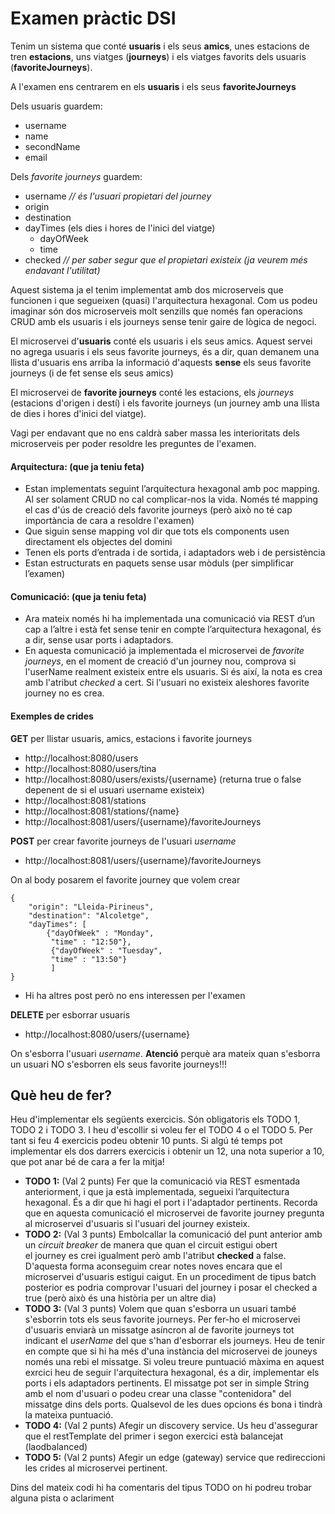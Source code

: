 # Examen pràctic DSI 

Tenim un sistema que conté **usuaris** i els seus **amics**, unes estacions de tren **estacions**, uns viatges (**journeys**) i 
els viatges favorits dels usuaris (**favoriteJourneys**).

A l'examen ens centrarem en els **usuaris** i els seus **favoriteJourneys**

Dels usuaris guardem:
* username
* name
* secondName
* email

Dels *favorite journeys* guardem:
* username *// és l'usuari propietari del journey*
* origin
* destination
* dayTimes (els dies i hores de l'inici del viatge)
  * dayOfWeek
  * time
* checked   *// per saber segur que el propietari existeix (ja veurem més endavant l'utilitat)*

Aquest sistema ja el tenim implementat amb dos microserveis que funcionen i que segueixen (quasi) l'arquitectura hexagonal.
Com us podeu imaginar són dos microserveis molt senzills que només fan operacions CRUD amb els usuaris i els journeys sense tenir gaire
de lògica de negoci.

El microservei d'**usuaris** conté els usuaris i els seus amics. Aquest servei no agrega usuaris i els seus favorite journeys, és a dir, quan 
demanem una llista d'usuaris ens arriba la informació d'aquests **sense** els seus favorite journeys (i de fet sense els seus amics)

El microservei de **favorite journeys** conté les estacions, els *journeys* (estacions d'origen i destí) i els favorite journeys (un journey
amb una llista de dies i hores d'inici del viatge).

Vagi per endavant que no ens caldrà saber massa les interioritats dels microserveis per poder resoldre les preguntes de l'examen.

#### Arquitectura: (que ja teniu feta)

* Estan implementats seguint l’arquitectura hexagonal amb poc mapping. Al ser solament CRUD no cal complicar-nos la vida. Només
té mapping el cas d'ús de creació dels favorite journeys (però això no té cap importància de cara a resoldre l'examen)
* Que siguin sense mapping vol dir que tots els components usen directament els objectes del domini
* Tenen els ports d’entrada i de sortida, i adaptadors web i de persistència
* Estan estructurats en paquets sense usar mòduls (per simplificar l’examen)

#### Comunicació: (que ja teniu feta)

* Ara mateix només hi ha implementada una comunicació via REST d’un cap a l’altre i està fet sense tenir en compte l’arquitectura hexagonal,
és a dir, sense usar ports i adaptadors.
* En aquesta comunicació ja implementada el microservei de *favorite journeys*, en el moment de creació d'un journey nou, comprova si l'userName realment 
existeix entre els usuaris. Si és així, la nota es crea amb l'atribut *checked* a cert. Si l'usuari no existeix aleshores favorite journey no es crea.

#### Exemples de crides
**GET** per llistar usuaris, amics, estacions i favorite journeys
* http://localhost:8080/users
* http://localhost:8080/users/tina
* http://localhost:8080/users/exists/{username} (returna true o false depenent de si el usuari username existeix)
* http://localhost:8081/stations
* http://localhost:8081/stations/{name}
* http://localhost:8081/users/{username}/favoriteJourneys

**POST** per crear favorite journeys de l'usuari *username*
* http://localhost:8081/users/{username}/favoriteJourneys
  
On al body posarem el favorite journey que volem crear
```
{
	"origin": "Lleida-Pirineus",
	"destination": "Alcoletge",
	"dayTimes": [
        {"dayOfWeek" : "Monday",
         "time" : "12:50"},
         {"dayOfWeek" : "Tuesday",
         "time" : "13:50"}
         ]
}
```
* Hi ha altres post però no ens interessen per l'examen

**DELETE** per esborrar usuaris
* http://localhost:8080/users/{username}

On s'esborra l'usuari *username*. **Atenció** perquè ara mateix quan s'esborra un usuari NO s'esborren els seus favorite journeys!!!

## Què heu de fer? 
Heu d'implementar els següents exercicis. Són obligatoris els TODO 1, TODO 2 i TODO 3. I heu d'escollir si voleu fer 
el TODO 4 o el TODO 5. Per tant si feu 4 exercicis podeu obtenir 10 punts. Si algú té temps pot implementar els dos darrers exercicis 
i obtenir un 12, una nota superior a 10, que pot anar bé de cara a fer la mitja!

* **TODO 1:** (Val 2 punts) Fer que la comunicació via REST esmentada anteriorment, i que ja està implementada, segueixi l’arquitectura hexagonal. És a dir que hi hagi el port i l'adaptador pertinents.
  Recorda que en aquesta comunicació el microservei de favorite journey pregunta al microservei d'usuaris si l'usuari del journey existeix.
* **TODO 2:** (Val 3 punts) Embolcallar la comunicació del punt anterior amb un *circuit breaker* de manera que quan el circuit estigui obert  
  el journey es crei igualment però amb l'atribut **checked** a false. D'aquesta forma aconseguim crear notes noves encara que el 
  microservei d'usuaris estigui caigut. En un procediment de tipus batch posterior es podria comprovar l'usuari del journey i posar el checked a true 
  (però això és una història per un altre dia)
* **TODO 3:** (Val 3 punts) Volem que quan s'esborra un usuari també s'esborrin tots els seus favorite journeys. Per fer-ho el microservei d'usuaris enviarà 
  un missatge asíncron al de favorite journeys tot indicant el *userName* del que s'han d'esborrar els journeys. Heu de tenir en compte que si hi ha més d'una 
  instància del microservei de jouneys només una rebi el missatge.
  Si voleu treure puntuació màxima en aquest exrcici heu de seguir l'arquitectura hexagonal, és a dir, implementar els ports i els adaptadors pertinents.
  El missatge pot ser in simple String amb el nom d'usuari o podeu crear una classe "contenidora" del missatge dins dels ports. Qualsevol
  de les dues opcions és bona i tindrà la mateixa puntuació.
* **TODO 4:** (Val 2 punts) Afegir un discovery service. Us heu d'assegurar que el restTemplate del primer i segon exercici està balancejat (laodbalanced) 
* **TODO 5:** (Val 2 punts) Afegir un edge (gateway) service que redireccioni les crides al microservei pertinent. 
 
Dins del mateix codi hi ha comentaris del tipus TODO on hi podreu trobar alguna pista o aclariment

